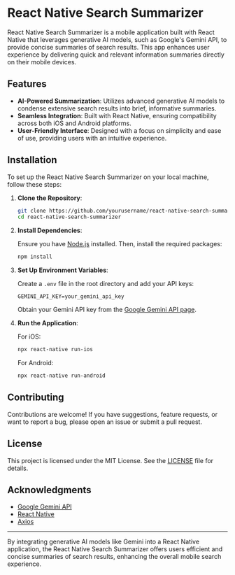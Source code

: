 # React Native Search Summarizer

React Native Search Summarizer is a mobile application built with React Native that leverages generative AI models, such as Google's Gemini API, to provide concise summaries of search results. This app enhances user experience by delivering quick and relevant information summaries directly on their mobile devices.

## Features

- **AI-Powered Summarization**: Utilizes advanced generative AI models to condense extensive search results into brief, informative summaries.
- **Seamless Integration**: Built with React Native, ensuring compatibility across both iOS and Android platforms.
- **User-Friendly Interface**: Designed with a focus on simplicity and ease of use, providing users with an intuitive experience.

## Installation

To set up the React Native Search Summarizer on your local machine, follow these steps:

1. **Clone the Repository**:

   ```bash
   git clone https://github.com/yourusername/react-native-search-summarizer.git
   cd react-native-search-summarizer
   ```

2. **Install Dependencies**:

   Ensure you have [Node.js](https://nodejs.org/) installed. Then, install the required packages:

   ```bash
   npm install
   ```

3. **Set Up Environment Variables**:

   Create a `.env` file in the root directory and add your API keys:

   ```env
   GEMINI_API_KEY=your_gemini_api_key
   ```

   Obtain your Gemini API key from the [Google Gemini API page](https://ai.google.dev/gemini-api).

4. **Run the Application**:

   For iOS:

   ```bash
   npx react-native run-ios
   ```

   For Android:

   ```bash
   npx react-native run-android
   ```


## Contributing

Contributions are welcome! If you have suggestions, feature requests, or want to report a bug, please open an issue or submit a pull request.

## License

This project is licensed under the MIT License. See the [LICENSE](LICENSE) file for details.

## Acknowledgments

- [Google Gemini API](https://ai.google.dev/gemini-api)
- [React Native](https://reactnative.dev/)
- [Axios](https://axios-http.com/)

---

By integrating generative AI models like Gemini into a React Native application, the React Native Search Summarizer offers users efficient and concise summaries of search results, enhancing the overall mobile search experience.

